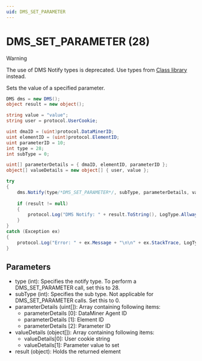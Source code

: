 ```yaml
---
uid: DMS_SET_PARAMETER
---
```


# DMS_SET_PARAMETER (28)

> [!WARNING]
> The use of DMS Notify types is deprecated. Use types from [Class library](xref:ClassLibraryIntroduction) instead.

Sets the value of a specified parameter.

```csharp
DMS dms = new DMS();
object result = new object();

string value = "value";
string user = protocol.UserCookie;

uint dmaID = (uint)protocol.DataMinerID;
uint elementID = (uint)protocol.ElementID;
uint parameterID = 10;
int type = 28;
int subType = 0;

uint[] parameterDetails = { dmaID, elementID, parameterID };
object[] valueDetails = new object[] { user, value };

try
{
    dms.Notify(type/*DMS_SET_PARAMETER*/, subType, parameterDetails, valueDetails, out result);
    
    if (result != null)
    {
        protocol.Log("DMS Notify: " + result.ToString(), LogType.Allways, LogLevel.NoLogging);
    }
}
catch (Exception ex)
{
    protocol.Log("Error: " + ex.Message + "\n\n" + ex.StackTrace, LogType.Allways, LogLevel.NoLogging);
}
```

## Parameters

- type (int): Specifies the notify type. To perform a DMS_SET_PARAMETER call, set this to 28.
- subType (int): Specifies the sub type. Not applicable for DMS_SET_PARAMETER calls. Set this to 0.
- parameterDetails (uint[]): Array containing following items:
  - parameterDetails [0]: DataMiner Agent ID
  - parameterDetails [1]: Element ID
  - parameterDetails [2]: Parameter ID
- valueDetails (object[]): Array containing following items:
  - valueDetails[0]: User cookie string
  - valueDetails[1]: Parameter value to set
- result (object): Holds the returned element
